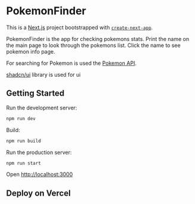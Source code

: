 # PokemonFinder

This is a [Next.js](https://nextjs.org/) project bootstrapped with [`create-next-app`](https://github.com/vercel/next.js/tree/canary/packages/create-next-app).

PokemonFinder is the app for checking pokemons stats. Print the name on the main page to look through the pokemons list. Click the name to see pokemon info page.

For searching for Pokemon is used the [Pokemon API](https://pokeapi.co/). 

[shadcn/ui](https://ui.shadcn.com/) library is used for ui

## Getting Started

Run the development server:

```bash
npm run dev

```

Build:

```bash
npm run build

```

Run the production server:

```bash
npm run start

```

Open [http://localhost:3000](http://localhost:3000)


## Deploy on Vercel

